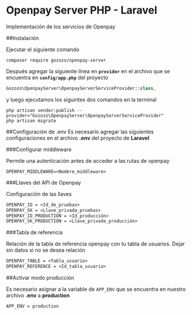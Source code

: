 # Openpay Server PHP - Laravel

Implementación de los servicios de Openpay 

##Instalación

Ejecutar el siguiente comando

```console
composer require gozozo/openpay-server
```
Después agregar la siguiente línea  en **`provider`** en el archivo que se encuentra en **`config/app.php`** del proyecto

```php
Gozozo\OpenpayServer\OpenpayServerServiceProvider::class,
```

y luego ejecutamos los siguintes dos comandos en la terminal
```console
php artisan vendor:publish --provider="Gozozo\OpenpayServer\OpenpayServerServiceProvider"
php artisan migrate
```

##Configuración de .env
Es necesario agregar las siguientes configuraciones en el archivo **.env** del proyecto de **Laravel**

###Configurar middleware 

Permite una autenticación antes de acceder a las rutas de openpay
```
OPENPAY_MIDDLEWARE=<Nombre_middleware>
```
###Llaves del API de Openpay

Configuración de las llaves 
```txt
OPENPAY_ID = <Id_de_pruebas>
OPENPAY_SK = <Llave_privada_pruebas>
OPENPAY_ID_PRODUCTION = <Id_producción>
OPENPAY_SK_PRODUCTION = <Llave_privada_producción>
```

###Tabla de referencia

Relación de la tabla de referencia openpay con tu tabla de usuarios. Dejar sin datos si no se desea relación
```txt
OPENPAY_TABLE = <Tabla_usuario>
OPENPAY_REFERENCE = <Id_tabla_usuario>
```

##Activar modo producción 

Es necesario asignar a la variable de `APP_ENV`  que se encuentra en nuestro archivo **.env** a **production**
```txt
APP_ENV = production
```

